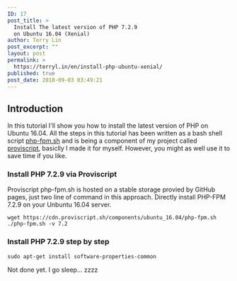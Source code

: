 ```yaml
---
ID: 17
post_title: >
  Install The latest version of PHP 7.2.9
  on Ubuntu 16.04 (Xenial)
author: Terry Lin
post_excerpt: ""
layout: post
permalink: >
  https://terryl.in/en/install-php-ubuntu-xenial/
published: true
post_date: 2018-09-03 03:49:21
---
```

<h2>Introduction</h2>

In this tutorial I'll show you how to install the latest version of PHP on Ubuntu 16.04. All the steps in this tutorial has been written as a bash shell script <a href="https://github.com/Proviscript/proviscript/blob/master/components/ubuntu_16.04/php-fpm.sh">php-fpm.sh</a> and is being a component of my project called <a href="https://proviscript.sh/" title="Proviscript.sh">proviscript</a>, basiclly I made it for myself. However, you might as well use it to save time if you like.

<h3>Install PHP 7.2.9 via Proviscript</h3>

Proviscript php-fpm.sh is hosted on a stable storage provied by GitHub pages, just two line of command in this approach. Directly install PHP-FPM 7.2.9 on your Unbuntu 16.04 server.

<pre><code class="">wget https://cdn.proviscript.sh/components/ubuntu_16.04/php-fpm.sh
./php-fpm.sh -v 7.2
</code></pre>

<h3>Install PHP 7.2.9 step by step</h3>

<pre><code class="">sudo apt-get install software-properties-common
</code></pre>

Not done yet. I go sleep... zzzz